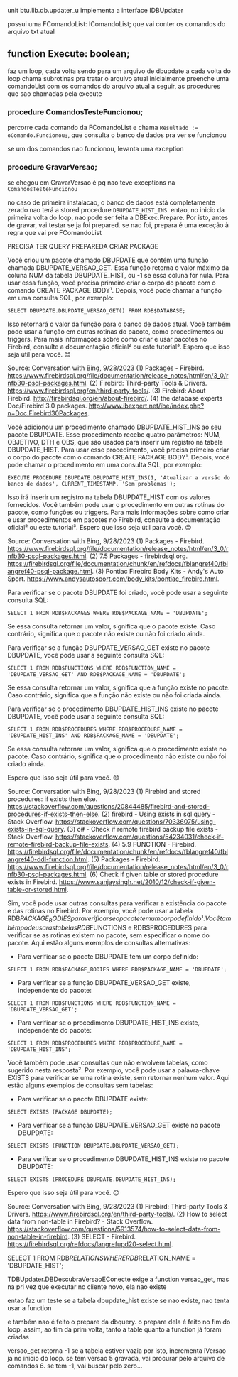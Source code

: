 unit btu.lib.db.updater_u
implementa a interface IDBUpdater

possui uma FComandoList: IComandoList; que vai conter os comandos do arquivo txt atual

## function Execute: boolean;
faz um loop, cada volta sendo para um arquivo de dbupdate
a cada volta do loop chama subrotinas pra tratar o arquivo atual
inicialmente preenche uma comandoList com os comandos do arquivo atual
a seguir, as procedures que sao chamadas pela execute

### procedure ComandosTesteFuncionou;
percorre cada comando da FComandoList e chama `Resultado := oComando.Funcionou;`, que consulta o banco de dados pra ver se funcionou

se um dos comandos nao funcionou, levanta uma exception

### procedure GravarVersao;
se chegou em GravarVersao é pq nao teve exceptions na `ComandosTesteFuncionou`

no caso de primeira instalacao, o banco de dados está completamente zerado
nao terá a stored procedure `DBUPDATE_HIST_INS`. entao, no inicio da primeira volta do loop, nao pode ser feita a DBExec.Prepare. 
Por isto, antes de gravar, vai testar se ja foi prepared. se nao foi, prepara
é uma exceção à regra que vai pre
FComandoList

PRECISA TER QUERY PREPAREDA
CRIAR PACKAGE




Você criou um pacote chamado DBUPDATE que contém uma função chamada DBUPDATE_VERSAO_GET. Essa função retorna o valor máximo da coluna NUM da tabela DBUPDATE_HIST, ou -1 se essa coluna for nula. Para usar essa função, você precisa primeiro criar o corpo do pacote com o comando CREATE PACKAGE BODY¹. Depois, você pode chamar a função em uma consulta SQL, por exemplo:

```
SELECT DBUPDATE.DBUPDATE_VERSAO_GET() FROM RDB$DATABASE;
```

Isso retornará o valor da função para o banco de dados atual. Você também pode usar a função em outras rotinas do pacote, como procedimentos ou triggers. Para mais informações sobre como criar e usar pacotes no Firebird, consulte a documentação oficial² ou este tutorial³. Espero que isso seja útil para você. 😊

Source: Conversation with Bing, 9/28/2023
(1) Packages - Firebird. https://www.firebirdsql.org/file/documentation/release_notes/html/en/3_0/rnfb30-psql-packages.html.
(2) Firebird: Third-party Tools & Drivers. https://www.firebirdsql.org/en/third-party-tools/.
(3) Firebird: About Firebird. http://firebirdsql.org/en/about-firebird/.
(4) the database experts Doc/Firebird 3.0 packages. http://www.ibexpert.net/ibe/index.php?n=Doc.Firebird30Packages.




Você adicionou um procedimento chamado DBUPDATE_HIST_INS ao seu pacote DBUPDATE. Esse procedimento recebe quatro parâmetros: NUM, OBJETIVO, DTH e OBS, que são usados para inserir um registro na tabela DBUPDATE_HIST. Para usar esse procedimento, você precisa primeiro criar o corpo do pacote com o comando CREATE PACKAGE BODY¹. Depois, você pode chamar o procedimento em uma consulta SQL, por exemplo:

```
EXECUTE PROCEDURE DBUPDATE.DBUPDATE_HIST_INS(1, 'Atualizar a versão do banco de dados', CURRENT_TIMESTAMP, 'Sem problemas');
```

Isso irá inserir um registro na tabela DBUPDATE_HIST com os valores fornecidos. Você também pode usar o procedimento em outras rotinas do pacote, como funções ou triggers. Para mais informações sobre como criar e usar procedimentos em pacotes no Firebird, consulte a documentação oficial² ou este tutorial³. Espero que isso seja útil para você. 😊

Source: Conversation with Bing, 9/28/2023
(1) Packages - Firebird. https://www.firebirdsql.org/file/documentation/release_notes/html/en/3_0/rnfb30-psql-packages.html.
(2) 7.5 Packages - firebirdsql.org. https://firebirdsql.org/file/documentation/chunk/en/refdocs/fblangref40/fblangref40-psql-package.html.
(3) Pontiac Firebird Body Kits - Andy's Auto Sport. https://www.andysautosport.com/body_kits/pontiac_firebird.html.




Para verificar se o pacote DBUPDATE foi criado, você pode usar a seguinte consulta SQL:

```
SELECT 1 FROM RDB$PACKAGES WHERE RDB$PACKAGE_NAME = 'DBUPDATE';
```

Se essa consulta retornar um valor, significa que o pacote existe. Caso contrário, significa que o pacote não existe ou não foi criado ainda.

Para verificar se a função DBUPDATE_VERSAO_GET existe no pacote DBUPDATE, você pode usar a seguinte consulta SQL:

```
SELECT 1 FROM RDB$FUNCTIONS WHERE RDB$FUNCTION_NAME = 'DBUPDATE_VERSAO_GET' AND RDB$PACKAGE_NAME = 'DBUPDATE';
```

Se essa consulta retornar um valor, significa que a função existe no pacote. Caso contrário, significa que a função não existe ou não foi criada ainda.

Para verificar se o procedimento DBUPDATE_HIST_INS existe no pacote DBUPDATE, você pode usar a seguinte consulta SQL:

```
SELECT 1 FROM RDB$PROCEDURES WHERE RDB$PROCEDURE_NAME = 'DBUPDATE_HIST_INS' AND RDB$PACKAGE_NAME = 'DBUPDATE';
```

Se essa consulta retornar um valor, significa que o procedimento existe no pacote. Caso contrário, significa que o procedimento não existe ou não foi criado ainda.

Espero que isso seja útil para você. 😊

Source: Conversation with Bing, 9/28/2023
(1) Firebird and stored procedures: if exists then else. https://stackoverflow.com/questions/20844485/firebird-and-stored-procedures-if-exists-then-else.
(2) firebird - Using exists in sql query - Stack Overflow. https://stackoverflow.com/questions/70336075/using-exists-in-sql-query.
(3) c# - Check if remote firebird backup file exists - Stack Overflow. https://stackoverflow.com/questions/54234031/check-if-remote-firebird-backup-file-exists.
(4) 5.9 FUNCTION - Firebird. https://firebirdsql.org/file/documentation/chunk/en/refdocs/fblangref40/fblangref40-ddl-function.html.
(5) Packages - Firebird. https://www.firebirdsql.org/file/documentation/release_notes/html/en/3_0/rnfb30-psql-packages.html.
(6) Check if given table or stored procedure exists in Firebird. https://www.sanjaysingh.net/2010/12/check-if-given-table-or-stored.html.





Sim, você pode usar outras consultas para verificar a existência do pacote e das rotinas no Firebird. Por exemplo, você pode usar a tabela RDB$PACKAGE_BODIES para verificar se o pacote tem um corpo definido¹. Você também pode usar as tabelas RDB$FUNCTIONS e RDB$PROCEDURES para verificar se as rotinas existem no pacote, sem especificar o nome do pacote. Aqui estão alguns exemplos de consultas alternativas:

- Para verificar se o pacote DBUPDATE tem um corpo definido:

```
SELECT 1 FROM RDB$PACKAGE_BODIES WHERE RDB$PACKAGE_NAME = 'DBUPDATE';
```

- Para verificar se a função DBUPDATE_VERSAO_GET existe, independente do pacote:

```
SELECT 1 FROM RDB$FUNCTIONS WHERE RDB$FUNCTION_NAME = 'DBUPDATE_VERSAO_GET';
```

- Para verificar se o procedimento DBUPDATE_HIST_INS existe, independente do pacote:

```
SELECT 1 FROM RDB$PROCEDURES WHERE RDB$PROCEDURE_NAME = 'DBUPDATE_HIST_INS';
```

Você também pode usar consultas que não envolvem tabelas, como sugerido nesta resposta². Por exemplo, você pode usar a palavra-chave EXISTS para verificar se uma rotina existe, sem retornar nenhum valor. Aqui estão alguns exemplos de consultas sem tabelas:

- Para verificar se o pacote DBUPDATE existe:

```
SELECT EXISTS (PACKAGE DBUPDATE);
```

- Para verificar se a função DBUPDATE_VERSAO_GET existe no pacote DBUPDATE:

```
SELECT EXISTS (FUNCTION DBUPDATE.DBUPDATE_VERSAO_GET);
```

- Para verificar se o procedimento DBUPDATE_HIST_INS existe no pacote DBUPDATE:

```
SELECT EXISTS (PROCEDURE DBUPDATE.DBUPDATE_HIST_INS);
```

Espero que isso seja útil para você. 😊

Source: Conversation with Bing, 9/28/2023
(1) Firebird: Third-party Tools & Drivers. https://www.firebirdsql.org/en/third-party-tools/.
(2) How to select data from non-table in Firebird? - Stack Overflow. https://stackoverflow.com/questions/5913574/how-to-select-data-from-non-table-in-firebird.
(3) SELECT - Firebird. https://firebirdsql.org/refdocs/langrefupd20-select.html.





SELECT 1 FROM RDB$RELATIONS WHERE RDB$RELATION_NAME = 'DBUPDATE_HIST';



TDBUpdater.DBDescubraVersaoEConecte
exige a function versao_get, mas na pri vez que executar no cliente novo, ela nao existe

entao faz um teste se a tabela dbupdate_hist existe
se nao existe, nao tenta usar a function

e também nao é feito o prepare da dbquery.
o prepare dela é feito no fim do loop, assim, ao fim da prim volta, tanto a table quanto a function já foram criadas

versao_get retorna -1 se a tabela estiver vazia
por isto, incrementa iVersao ja no inicio do loop. se tem versao 5 gravada, vai procurar pelo arquivo de comandos 6. se tem -1, vai buscar pelo zero...



